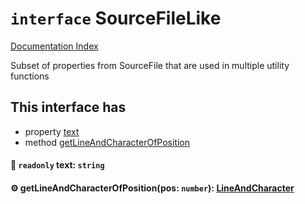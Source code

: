 # `interface` SourceFileLike

[Documentation Index](../README.md)

Subset of properties from SourceFile that are used in multiple utility functions

## This interface has

- property [text](#-readonly-text-string)
- method [getLineAndCharacterOfPosition](#-getlineandcharacterofpositionpos-number-lineandcharacter)


#### 📄 `readonly` text: `string`



#### ⚙ getLineAndCharacterOfPosition(pos: `number`): [LineAndCharacter](../interface.LineAndCharacter/README.md)



